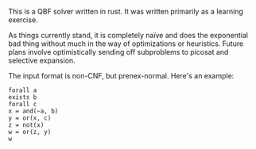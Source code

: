 This is a QBF solver written in rust. It was written primarily as a learning
exercise.

As things currently stand, it is completely naïve and does the exponential bad
thing without much in the way of optimizations or heuristics. Future plans
involve optimistically sending off subproblems to picosat and selective
expansion.

The input format is non-CNF, but prenex-normal. Here's an example:

    forall a
    exists b
    forall c
    x = and(~a, b)
    y = or(x, c)
    z = not(x)
    w = or(z, y)
    w

